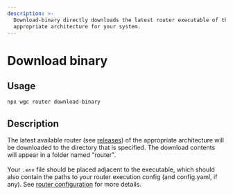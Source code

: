 ```yaml
---
description: >-
  Download-binary directly downloads the latest router executable of the
  appropriate architecture for your system.
---
```


# Download binary

## Usage

```bash
npx wgc router download-binary
```

## Description

The latest available router (see [releases](https://github.com/wundergraph/cosmo/releases?q=router\&expanded=true)) of the appropriate architecture will be downloaded to the directory that is specified. The download contents will appear in a folder named "router".\
\
Your `.env` file should be placed adjacent to the executable, which should also contain the paths to your router execution config (and config.yaml, if any). See [router configuration](../../router/configuration/) for more details.
